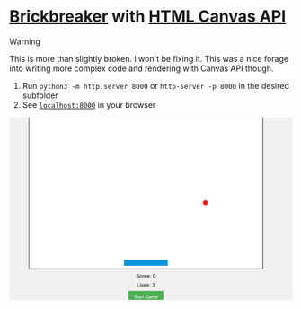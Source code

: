 # [Brickbreaker](https://en.wikipedia.org/wiki/Brick_Breaker) with [HTML Canvas API](https://developer.mozilla.org/en-US/docs/Web/API/Canvas_API)

> [!WARNING]
> This is more than slightly broken. I won't be fixing it. This was a nice forage into writing more complex code and rendering with Canvas API though.

1. Run `python3 -m http.server 8000` or `http-server -p 8000` in the desired subfolder
2. See [`localhost:8000`](http://localhost:8000) in your browser

![](./proof.png)